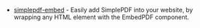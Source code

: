 - [simplepdf-embed](https://github.com/bendersej/simplepdf-embed) - Easily add SimplePDF into your website, by wrapping any HTML element with the EmbedPDF component.
